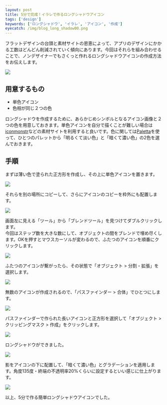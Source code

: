 ```yaml
---
layout: post
title: 5分で完成！イラレで作るロングシャドウアイコン
tags: ['design']
keywords: ['ロングシャドウ', 'イラレ', 'アイコン', '作成']
eyecatch: /img/blog_long_shadow00.png
---
```


フラットデザインの台頭と素材サイトの恩恵によって、アプリのデザインにかかる工数はどんどん削減されていく傾向にあります。今回はそれらを組み合わせることで、ノンデザイナーでもさくっと作れるロングシャドウアイコンの作成方法をお伝えします。

![ ](/img/blog_long_shadow00.png)

## 用意するもの

* 単色アイコン
* 色相が同じ２つの色

ロングシャドウを作成するために、あらかじめシンボルとなるアイコン画像と２つの色を用意しておきます。単色アイコンを自分で描くことが難しい場合は[iconmonstr](http://iconmonstr.com/)などの素材サイトを利用すると良いです。色に関しては[Paletta](http://paletta.mrk1869.com/)を使って、ひとつのパレットから「明るくて淡い色」と「暗くて濃い色」の2色を選んでおきます。

## 手順

まずは薄い色で塗られた正方形を作成し、その上に単色アイコンを置きます。

![ ](/img/blog_long_shadow01.png)

それらを別の場所にコピーして、さらにアイコンのコピーを枠外にも配置します。

![ ](/img/blog_long_shadow02.png)

画面左に見える「ツール」から「ブレンドツール」を見つけてダブルクリックします。<br/>
今回はステップ数を大きな数にして、オブジェクトの間をブレンドで埋め尽くします。OKを押すとマウスカーソルが変わるので、ふたつのアイコンを順番にクリックします。

![ ](/img/blog_long_shadow03.png)

ふたつのアイコンが繋がったら、その状態で「オブジェクト > 分割・拡張」を選択します。

![ ](/img/blog_long_shadow04.png)

無数のアイコンが作成されるので、「パスファインダー > 合体」でひとつにします。

![ ](/img/blog_long_shadow05.png)

パスファインダーで作られた長いアイコンと正方形を選択して「オブジェクト > クリッピングマスク > 作成」をクリックします。

![ ](/img/blog_long_shadow06.png)

ロングシャドウができました。

![ ](/img/blog_long_shadow07.png)

影をアイコンの下に配置して、「暗くて濃い色」とグラデーションを適用します。角度135度・終端の不透明率20%くらいに設定するといい感じに仕上がります。

![ ](/img/blog_long_shadow08.png)

以上、5分で作る簡単ロングシャドウアイコンでした。

